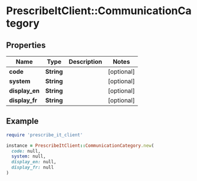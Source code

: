 # PrescribeItClient::CommunicationCategory

## Properties

| Name | Type | Description | Notes |
| ---- | ---- | ----------- | ----- |
| **code** | **String** |  | [optional] |
| **system** | **String** |  | [optional] |
| **display_en** | **String** |  | [optional] |
| **display_fr** | **String** |  | [optional] |

## Example

```ruby
require 'prescribe_it_client'

instance = PrescribeItClient::CommunicationCategory.new(
  code: null,
  system: null,
  display_en: null,
  display_fr: null
)
```


